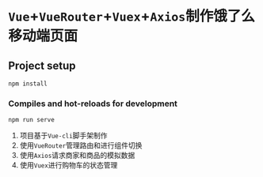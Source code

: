 # `Vue`+`VueRouter`+`Vuex`+`Axios`制作饿了么移动端页面

## Project setup
```
npm install
```

### Compiles and hot-reloads for development
```
npm run serve
```

1. 项目基于`Vue-cli`脚手架制作
2. 使用`VueRouter`管理路由和进行组件切换
3. 使用`Axios`请求商家和商品的模拟数据
4. 使用`Vuex`进行购物车的状态管理
